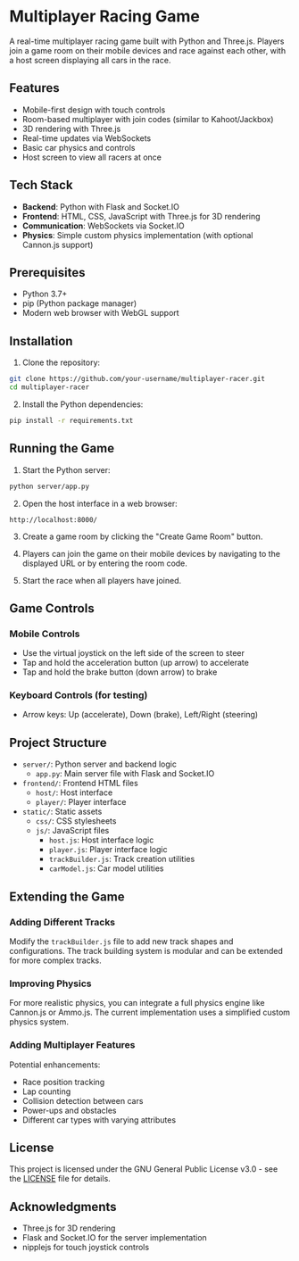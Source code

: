 # Multiplayer Racing Game

A real-time multiplayer racing game built with Python and Three.js. Players join a game room on their mobile devices and race against each other, with a host screen displaying all cars in the race.

## Features

- Mobile-first design with touch controls
- Room-based multiplayer with join codes (similar to Kahoot/Jackbox)
- 3D rendering with Three.js
- Real-time updates via WebSockets
- Basic car physics and controls
- Host screen to view all racers at once

## Tech Stack

- **Backend**: Python with Flask and Socket.IO
- **Frontend**: HTML, CSS, JavaScript with Three.js for 3D rendering
- **Communication**: WebSockets via Socket.IO
- **Physics**: Simple custom physics implementation (with optional Cannon.js support)

## Prerequisites

- Python 3.7+
- pip (Python package manager)
- Modern web browser with WebGL support

## Installation

1. Clone the repository:

```bash
git clone https://github.com/your-username/multiplayer-racer.git
cd multiplayer-racer
```

2. Install the Python dependencies:

```bash
pip install -r requirements.txt
```

## Running the Game

1. Start the Python server:

```bash
python server/app.py
```

2. Open the host interface in a web browser:

```
http://localhost:8000/
```

3. Create a game room by clicking the "Create Game Room" button.

4. Players can join the game on their mobile devices by navigating to the displayed URL or by entering the room code.

5. Start the race when all players have joined.

## Game Controls

### Mobile Controls
- Use the virtual joystick on the left side of the screen to steer
- Tap and hold the acceleration button (up arrow) to accelerate
- Tap and hold the brake button (down arrow) to brake

### Keyboard Controls (for testing)
- Arrow keys: Up (accelerate), Down (brake), Left/Right (steering)

## Project Structure

- `server/`: Python server and backend logic
  - `app.py`: Main server file with Flask and Socket.IO
- `frontend/`: Frontend HTML files
  - `host/`: Host interface
  - `player/`: Player interface
- `static/`: Static assets
  - `css/`: CSS stylesheets
  - `js/`: JavaScript files
    - `host.js`: Host interface logic
    - `player.js`: Player interface logic
    - `trackBuilder.js`: Track creation utilities
    - `carModel.js`: Car model utilities

## Extending the Game

### Adding Different Tracks

Modify the `trackBuilder.js` file to add new track shapes and configurations. The track building system is modular and can be extended for more complex tracks.

### Improving Physics

For more realistic physics, you can integrate a full physics engine like Cannon.js or Ammo.js. The current implementation uses a simplified custom physics system.

### Adding Multiplayer Features

Potential enhancements:
- Race position tracking
- Lap counting
- Collision detection between cars
- Power-ups and obstacles
- Different car types with varying attributes

## License

This project is licensed under the GNU General Public License v3.0 - see the [LICENSE](LICENSE) file for details.

## Acknowledgments

- Three.js for 3D rendering
- Flask and Socket.IO for the server implementation
- nipplejs for touch joystick controls 
